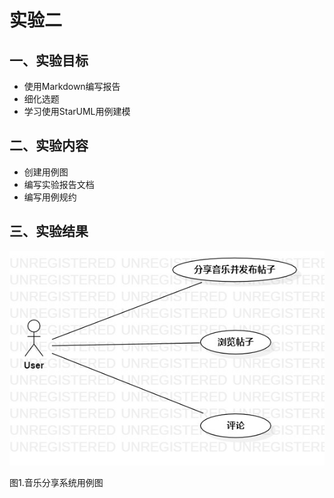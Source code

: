 # 实验二

## 一、实验目标
- 使用Markdown编写报告
- 细化选题
- 学习使用StarUML用例建模

## 二、实验内容
- 创建用例图
- 编写实验报告文档
- 编写用例规约

## 三、实验结果

![用例图](./lab2.UseCaseDiagram1.jpg)

图1.音乐分享系统用例图
